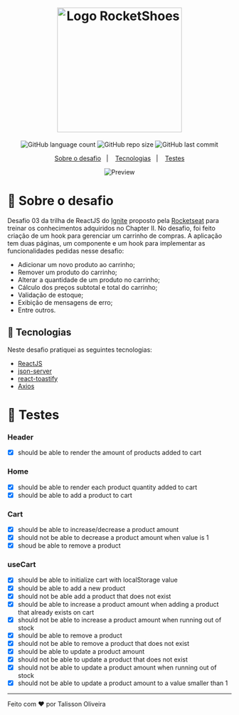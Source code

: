 <h1 align="center">
  <img width="280px" src="https://ik.imagekit.io/imagens/RocketShoes/logo_rocketshoes.png" alt="Logo RocketShoes" />
</h1>

<p align="center">
<img alt="GitHub language count" src="https://img.shields.io/github/languages/count/TalissonOliveira/desafio-ignite-03-reactjs-hook-de-carrinho-de-compras?style=flat-square">

<img alt="GitHub repo size" src="https://img.shields.io/github/repo-size/TalissonOliveira/desafio-ignite-03-reactjs-hook-de-carrinho-de-compras?style=flat-square">

<img alt="GitHub last commit" src="https://img.shields.io/github/last-commit/TalissonOliveira/desafio-ignite-03-reactjs-hook-de-carrinho-de-compras?style=flat-square">
</p>

<p align="center">
    <a href="#book-sobre-o-desafio">Sobre o desafio</a>&nbsp;&nbsp;&nbsp;|&nbsp;&nbsp;&nbsp;
    <a href="#rocket-tecnologias">Tecnologias</a>&nbsp;&nbsp;&nbsp;|&nbsp;&nbsp;&nbsp;
    <a href="#test_tube-testes">Testes</a>
</p>

<p align="center">
    <img alt="Preview" src="https://ik.imagekit.io/imagens/RocketShoes/rocketshoes-preview_jUCkMcBS5.gif">
</p>


# :book: Sobre o desafio

Desafio 03 da trilha de ReactJS do [Ignite](https://rocketseat.com.br/ignite) proposto pela [Rocketseat](https://www.rocketseat.com.br/) para treinar os conhecimentos adquiridos no Chapter II.
No desafio, foi feito criação de um hook para gerenciar um carrinho de compras.
A aplicação tem duas páginas, um componente e um hook para implementar as funcionalidades pedidas nesse desafio:
-   Adicionar um novo produto ao carrinho;
-   Remover um produto do carrinho;
-   Alterar a quantidade de um produto no carrinho;
-   Cálculo dos preços subtotal e total do carrinho;
-   Validação de estoque;
-   Exibição de mensagens de erro;
-   Entre outros.

## :rocket: Tecnologias
Neste desafio pratiquei as seguintes tecnologias:

- [ReactJS](https://reactjs.org/)
- [json-server](https://github.com/typicode/json-server)
- [react-toastify](https://fkhadra.github.io/react-toastify/introduction)
- [Axios](https://axios-http.com/)

# :test_tube: Testes

### Header
- [x] should be able to render the amount of products added to cart
### Home
- [x] should be able to render each product quantity added to cart
- [x] should be able to add a product to cart
### Cart
- [x] should be able to increase/decrease a product amount
- [x] should not be able to decrease a product amount when value is 1
- [x] shoud be able to remove a product
### useCart
- [x] should be able to initialize cart with localStorage value
- [x] should be able to add a new product
- [x] should not be able add a product that does not exist
- [x] should be able to increase a product amount when adding a product that already exists on cart
- [x] should not be able to increase a product amount when running out of stock
- [x] should be able to remove a product
- [x] should not be able to remove a product that does not exist
- [x] should be able to update a product amount
- [x] should not be able to update a product that does not exist
- [x] should not be able to update a product amount when running out of stock
- [x] should not be able to update a product amount to a value smaller than 1

---

Feito com :heart: por Talisson Oliveira
